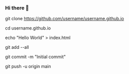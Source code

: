 ### Hi there 👋

<!--
**mihaiignatescu/mihaiignatescu** is a ✨ _special_ ✨ repository because its `README.md` (this file) appears on your GitHub profile.

Here are some ideas to get you started:

- 🔭 I’m currently working on ...
- 🌱 I’m currently learning ...
- 👯 I’m looking to collaborate on ...
- 🤔 I’m looking for help with ...
- 💬 Ask me about ...
- 📫 How to reach me: ...
- 😄 Pronouns: ...
- ⚡ Fun fact: ...
-->


git clone https://github.com/username/username.github.io


cd username.github.io

echo "Hello World" > index.html


git add --all

git commit -m "Initial commit"

git push -u origin main
